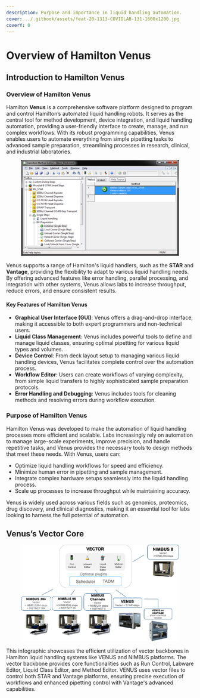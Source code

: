 ```yaml
---
description: Purpose and importance in liquid handling automation.
cover: ../.gitbook/assets/feat-20-1313-COVIDLAB-131-1600x1200.jpg
coverY: 0
---
```


# Overview of Hamilton Venus

## Introduction to Hamilton Venus

### Overview of Hamilton Venus

Hamilton **Venus** is a comprehensive software platform designed to program and control Hamilton’s automated liquid handling robots. It serves as the central tool for method development, device integration, and liquid handling automation, providing a user-friendly interface to create, manage, and run complex workflows. With its robust programming capabilities, Venus enables users to automate everything from simple pipetting tasks to advanced sample preparation, streamlining processes in research, clinical, and industrial laboratories.

<figure><img src="../.gitbook/assets/image (162).png" alt=""><figcaption></figcaption></figure>

Venus supports a range of Hamilton's liquid handlers, such as the **STAR** and **Vantage**, providing the flexibility to adapt to various liquid handling needs. By offering advanced features like error handling, parallel processing, and integration with other systems, Venus allows labs to increase throughput, reduce errors, and ensure consistent results.

#### Key Features of Hamilton Venus

* **Graphical User Interface (GUI)**: Venus offers a drag-and-drop interface, making it accessible to both expert programmers and non-technical users.
* **Liquid Class Management**: Venus includes powerful tools to define and manage liquid classes, ensuring optimal pipetting for various liquid types and volumes.
* **Device Control**: From deck layout setup to managing various liquid handling devices, Venus facilitates complete control over the automation process.
* **Workflow Editor**: Users can create workflows of varying complexity, from simple liquid transfers to highly sophisticated sample preparation protocols.
* **Error Handling and Debugging**: Venus includes tools for cleaning methods and resolving errors during workflow execution.

### Purpose of Hamilton Venus

Hamilton Venus was developed to make the automation of liquid handling processes more efficient and scalable. Labs increasingly rely on automation to manage large-scale experiments, improve precision, and handle repetitive tasks, and Venus provides the necessary tools to design methods that meet these needs. With Venus, users can:

* Optimize liquid handling workflows for speed and efficiency.
* Minimize human error in pipetting and sample management.
* Integrate complex hardware setups seamlessly into the liquid handling process.
* Scale up processes to increase throughput while maintaining accuracy.

Venus is widely used across various fields such as genomics, proteomics, drug discovery, and clinical diagnostics, making it an essential tool for labs looking to harness the full potential of automation.

## Venus’s Vector Core

<figure><img src="../.gitbook/assets/image (163).png" alt=""><figcaption></figcaption></figure>

This infographic showcases the efficient utilization of vector backbones in Hamilton liquid handling systems like VENUS and NIMBUS platforms. The vector backbone provides core functionalities such as Run Control, Labware Editor, Liquid Class Editor, and Method Editor. VENUS uses vector files to control both STAR and Vantage platforms, ensuring precise execution of workflows and enhanced pipetting control with Vantage's advanced capabilities.

